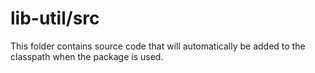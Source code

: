 # lib-util/src

This folder contains source code that will automatically be added to the classpath when
the package is used.

